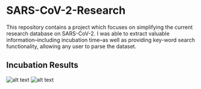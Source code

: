 # SARS-CoV-2-Research
This repository contains a project which focuses on simplifying the current research database on SARS-CoV-2.
I was able to extract valuable information–including incubation time–as well as providing key-word search functionality, allowing any user to parse the dataset.
## Incubation Results
![alt text](https://github.com/jessetuglu/covid/blob/master/results.png?raw=true)
![alt text](https://github.com/jessetuglu/covid/blob/master/Figure_2.png?raw=true)
